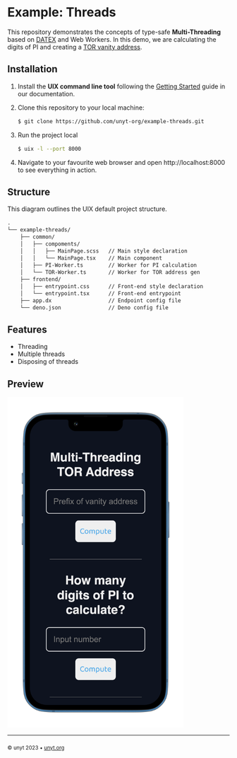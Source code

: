# Example: Threads

This repository demonstrates the concepts of type-safe **Multi-Threading** based on [DATEX](https://datex.unyt.org) and Web Workers.
In this demo, we are calculating the digits of PI and creating a [TOR vanity address](https://community.torproject.org/onion-services/advanced/vanity-addresses/).


## Installation
1. Install the **UIX command line tool** following the [Getting Started](https://docs.unyt.org/manual/uix/getting-started#the-uix-command-line-tool) guide in our documentation.

2. Clone this repository to your local machine:

	```bash
	$ git clone https://github.com/unyt-org/example-threads.git
	```
3. Run the project local
	```bash
	$ uix -l --port 8000
	```
4. Navigate to your favourite web browser and open http://localhost:8000 to see everything in action. 

## Structure
This diagram outlines the UIX default project structure.
```
.
└── example-threads/
    ├── common/
    │   ├── compoments/
    │   │   ├── MainPage.scss   // Main style declaration
    │   │   └── MainPage.tsx    // Main component
    │   ├── PI-Worker.ts        // Worker for PI calculation
    │   └── TOR-Worker.ts       // Worker for TOR address gen
    ├── frontend/
    │   ├── entrypoint.css      // Front-end style declaration
    │   └── entrypoint.tsx      // Front-end entrypoint
    ├── app.dx                  // Endpoint config file
    └── deno.json               // Deno config file
```

## Features
* Threading
* Multiple threads
* Disposing of threads

## Preview
<img src=".github/screenshot.png" width="400">


---

<sub>&copy; unyt 2023 • [unyt.org](https://unyt.org)</sub>
